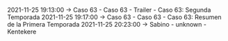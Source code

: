 2021-11-25 19:13:00 -> Caso 63 - Caso 63 - Trailer - Caso 63: Segunda Temporada
2021-11-25 19:17:00 -> Caso 63 - Caso 63 - Caso 63: Resumen de la Primera Temporada
2021-11-25 20:23:00 -> Sabino - unknown - Kentekere
